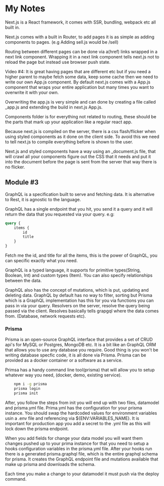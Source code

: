 # My Notes

Next.js is a React framework, it comes with SSR, bundling, webpack etc all built in.

Next.js comes with a built in Router, to add pages it is as simple as adding components to pages. (e.g Adding sell.js would be /sell)

Routing between different pages can be done via a(href) links wrapped in a next link component. Wrapping it in a next link component tells next.js not to reload the page but instead use browser push state.

Video #4:
It is great having pages that are different etc but if you need a higher parent to maybe fetch some data, keep some cache then we need to write our own App.js component. By default next.js comes with a App.js component that wraps your entire application but many times you want to overwrite it with your own.

Overwriting the app.js is very simple and can done by creating a file called _app.js and extending the build in next.js App.js.

Components folder is for everything not related to routing, these should be the parts that mark up your application like a regular react app.

Because next.js is compiled on the server, there is a css flash/flicker when using styled components as it done on the client side. To avoid this we need to tell next.js to compile everything before is shown to the user.

Next.js and styled components have a way using an _document.js file, that will crawl all your components figure out the CSS that it needs and put it into the document before the page is sent from the server that way there is no flicker. 

## Module #3
GraphQL is a specification built to serve and fetching data. It is alternative to Rest, it is agnostic to the language. 

GraphQL has a single endpoint that you hit, you send it a query and it will return the data that you requested via your query. e.g:
```graphql
query {
    items {
        id
        title
    }
}
```
Fetch me the id, and title for all the items, this is the power of GraphQL, you can specific exactly what you need.

GraphQL is a typed language, it supports for primitive types(String, Boolean, Int) and custom types (Item). You can also specify relationships between the data. 

GraphQL also has the concept of mutations, which is put, updating and deleting data. 
GraphQL by default has no way to filter, sorting but Prisma which is a GraphQL implementation has this for you via functions you can pass in via your query. Resolvers on the server, resolve the query being passed via the client. Resolves basically tells grapgql where the data comes from. (Database, network requests etc). 

### Prisma

Prisma is an open-source GraphQL interface that provides a set of CRUD api's for MySQL or Postgres, MongoDB etc. It is a bit like an GraphQL ORM that allows you to use any database you require. Good thing is you won't be writing database specfic code, it is all done via Prisma. Prisma can be provided as a docker container or a software as a service. 

Primsa has a handy command line tool(prisma) that will allow you to setup whatever way you need, (docker, demo, existing service). 
```sh
    npm i -g prisma
    prisma login
    prisma init
```

After, you follow the steps from init you will end up with two files, datamodel and prisma.yml file. Prima.yml has the configuration for your prisma instance. You should swap the hardcoded values for environment variables usin a .env file and referencing via ${ENV:VARIABLES_NAME}. It is important for production app you add a secret to the .yml file as this will lock down the prisma endpoint.

When you add fields for change your data model you will want them changes pushed up to your prima instance for that you need to setup a hooks configuration variables in the prisma.yml file. After your hooks run there is a generated prisma.graphql file, which is the entire graphql schema for prisma. It creates the GraphQL endpoint file and mutations available that make up prisma and downloads the schema. 

Each time you make a change to your datamodel it must push via the deploy command.